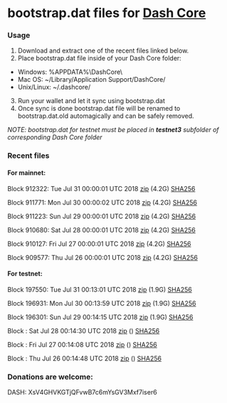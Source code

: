 # bootstrap.dat files for [Dash Core](https://www.dash.org)

### Usage

1. Download and extract one of the recent files linked below.
2. Place bootstrap.dat file inside of your Dash Core folder:
 - Windows: %APPDATA%\DashCore\
 - Mac OS: ~/Library/Application Support/DashCore/
 - Unix/Linux: ~/.dashcore/
3. Run your wallet and let it sync using bootstrap.dat
4. Once sync is done bootstrap.dat file will be renamed to bootstrap.dat.old automagically and can be safely removed.

_NOTE: bootstrap.dat for testnet must be placed in **testnet3** subfolder of corresponding Dash Core folder_

### Recent files

#### For mainnet:

Block 912322: Tue Jul 31 00:00:01 UTC 2018 [zip](https://dash-bootstrap.ams3.digitaloceanspaces.com/mainnet/2018-07-31/bootstrap.dat.zip) (4.2G) [SHA256](https://dash-bootstrap.ams3.digitaloceanspaces.com/mainnet/2018-07-31/sha256.txt)

Block 911771: Mon Jul 30 00:00:02 UTC 2018 [zip](https://dash-bootstrap.ams3.digitaloceanspaces.com/mainnet/2018-07-30/bootstrap.dat.zip) (4.2G) [SHA256](https://dash-bootstrap.ams3.digitaloceanspaces.com/mainnet/2018-07-30/sha256.txt)

Block 911223: Sun Jul 29 00:00:01 UTC 2018 [zip](https://dash-bootstrap.ams3.digitaloceanspaces.com/mainnet/2018-07-29/bootstrap.dat.zip) (4.2G) [SHA256](https://dash-bootstrap.ams3.digitaloceanspaces.com/mainnet/2018-07-29/sha256.txt)

Block 910680: Sat Jul 28 00:00:01 UTC 2018 [zip](https://dash-bootstrap.ams3.digitaloceanspaces.com/mainnet/2018-07-28/bootstrap.dat.zip) (4.2G) [SHA256](https://dash-bootstrap.ams3.digitaloceanspaces.com/mainnet/2018-07-28/sha256.txt)

Block 910127: Fri Jul 27 00:00:01 UTC 2018 [zip](https://dash-bootstrap.ams3.digitaloceanspaces.com/mainnet/2018-07-27/bootstrap.dat.zip) (4.2G) [SHA256](https://dash-bootstrap.ams3.digitaloceanspaces.com/mainnet/2018-07-27/sha256.txt)

Block 909577: Thu Jul 26 00:00:01 UTC 2018 [zip](https://dash-bootstrap.ams3.digitaloceanspaces.com/mainnet/2018-07-26/bootstrap.dat.zip) (4.2G) [SHA256](https://dash-bootstrap.ams3.digitaloceanspaces.com/mainnet/2018-07-26/sha256.txt)


#### For testnet:

Block 197550: Tue Jul 31 00:13:01 UTC 2018 [zip](https://dash-bootstrap.ams3.digitaloceanspaces.com/testnet/2018-07-31/bootstrap.dat.zip) (1.9G) [SHA256](https://dash-bootstrap.ams3.digitaloceanspaces.com/testnet/2018-07-31/sha256.txt)

Block 196931: Mon Jul 30 00:13:59 UTC 2018 [zip](https://dash-bootstrap.ams3.digitaloceanspaces.com/testnet/2018-07-30/bootstrap.dat.zip) (1.9G) [SHA256](https://dash-bootstrap.ams3.digitaloceanspaces.com/testnet/2018-07-30/sha256.txt)

Block 196301: Sun Jul 29 00:14:15 UTC 2018 [zip](https://dash-bootstrap.ams3.digitaloceanspaces.com/testnet/2018-07-29/bootstrap.dat.zip) (1.9G) [SHA256](https://dash-bootstrap.ams3.digitaloceanspaces.com/testnet/2018-07-29/sha256.txt)

Block : Sat Jul 28 00:14:30 UTC 2018 [zip](https://dash-bootstrap.ams3.digitaloceanspaces.com/testnet/2018-07-28/bootstrap.dat.zip) () [SHA256](https://dash-bootstrap.ams3.digitaloceanspaces.com/testnet/2018-07-28/sha256.txt)

Block : Fri Jul 27 00:14:08 UTC 2018 [zip](https://dash-bootstrap.ams3.digitaloceanspaces.com/testnet/2018-07-27/bootstrap.dat.zip) () [SHA256](https://dash-bootstrap.ams3.digitaloceanspaces.com/testnet/2018-07-27/sha256.txt)

Block : Thu Jul 26 00:14:48 UTC 2018 [zip](https://dash-bootstrap.ams3.digitaloceanspaces.com/testnet/2018-07-26/bootstrap.dat.zip) () [SHA256](https://dash-bootstrap.ams3.digitaloceanspaces.com/testnet/2018-07-26/sha256.txt)


### Donations are welcome:

DASH: XsV4GHVKGTjQFvwB7c6mYsGV3Mxf7iser6
